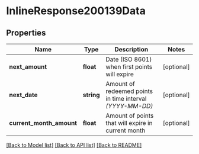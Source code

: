 # InlineResponse200139Data

## Properties
Name | Type | Description | Notes
------------ | ------------- | ------------- | -------------
**next_amount** | **float** | Date (ISO 8601) when first points will expire | [optional] 
**next_date** | **string** | Amount of redeemed points in time interval *(YYYY-MM-DD)* | [optional] 
**current_month_amount** | **float** | Amount of points that will expire in current month | [optional] 

[[Back to Model list]](../../README.md#documentation-for-models) [[Back to API list]](../../README.md#documentation-for-api-endpoints) [[Back to README]](../../README.md)

